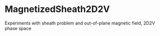 # MagnetizedSheath2D2V
Experiments with sheath problem and out-of-plane magnetic field, 2D2V phase space
